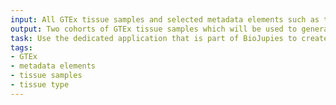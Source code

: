 ```yaml
---
input: All GTEx tissue samples and selected metadata elements such as tissue type and age
output: Two cohorts of GTEx tissue samples which will be used to generate a signature
task: Use the dedicated application that is part of BioJupies to create a collection of signatures for young vs old tissues across all GTEx tissues
tags:
- GTEx
- metadata elements
- tissue samples
- tissue type
---
```

